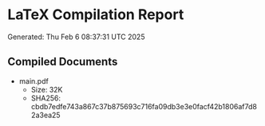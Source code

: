 # LaTeX Compilation Report
Generated: Thu Feb  6 08:37:31 UTC 2025
## Compiled Documents
- main.pdf
  - Size: 32K
  - SHA256: cbdb7edfe743a867c37b875693c716fa09db3e3e0facf42b1806af7d82a3ea25

